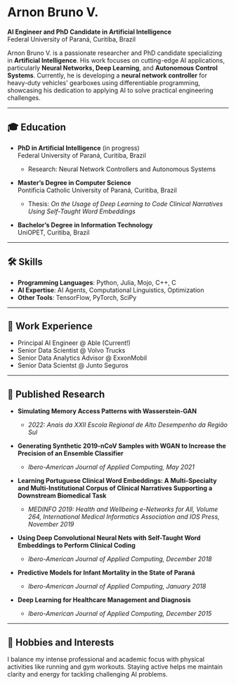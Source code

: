 # Arnon Bruno V.

**AI Engineer and PhD Candidate in Artificial Intelligence**  
Federal University of Paraná, Curitiba, Brazil  

Arnon Bruno V. is a passionate researcher and PhD candidate specializing in **Artificial Intelligence**. His work focuses on cutting-edge AI applications, particularly **Neural Networks, Deep Learning**, and **Autonomous Control Systems**. Currently, he is developing a **neural network controller** for heavy-duty vehicles' gearboxes using differentiable programming, showcasing his dedication to applying AI to solve practical engineering challenges.

---

## 🎓 **Education**
- **PhD in Artificial Intelligence** (in progress)  
  Federal University of Paraná, Curitiba, Brazil  
  - Research: Neural Network Controllers and Autonomous Systems

- **Master’s Degree in Computer Science**  
  Pontificia Catholic University of Paraná, Curitiba, Brazil  
  - Thesis: *On the Usage of Deep Learning to Code Clinical Narratives Using Self-Taught Word Embeddings*

- **Bachelor’s Degree in Information Technology**  
  UniOPET, Curitiba, Brazil  

---

## 🛠️ **Skills**
- **Programming Languages**: Python, Julia, Mojo, C++, C  
- **AI Expertise**: AI Agents, Computational Linguistics, Optimization  
- **Other Tools**: TensorFlow, PyTorch, SciPy  

---

## 💼 **Work Experience**
- Principal AI Engineer @ Able (Current!)
- Senior Data Scientist @ Volvo Trucks
- Senior Data Analytics Advisor @ ExxonMobil
- Senior Data Scientst @ Junto Seguros

---

## 🔬 **Published Research**
- **Simulating Memory Access Patterns with Wasserstein-GAN**  
  - *2022: Anais da XXII Escola Regional de Alto Desempenho da Região Sul*  

- **Generating Synthetic 2019-nCoV Samples with WGAN to Increase the Precision of an Ensemble Classifier**  
  - *Ibero-American Journal of Applied Computing, May 2021*  

- **Learning Portuguese Clinical Word Embeddings: A Multi-Specialty and Multi-Institutional Corpus of Clinical Narratives Supporting a Downstream Biomedical Task**  
  - *MEDINFO 2019: Health and Wellbeing e-Networks for All, Volume 264, International Medical Informatics Association and IOS Press, November 2019*  

- **Using Deep Convolutional Neural Nets with Self-Taught Word Embeddings to Perform Clinical Coding**  
  - *Ibero-American Journal of Applied Computing, December 2018*  

- **Predictive Models for Infant Mortality in the State of Paraná**  
  - *Ibero-American Journal of Applied Computing, January 2018*  

- **Deep Learning for Healthcare Management and Diagnosis**  
  - *Ibero-American Journal of Applied Computing, December 2015*  

---

## 🌟 **Hobbies and Interests**
I balance my intense professional and academic focus with physical activities like running and gym workouts. Staying active helps me maintain clarity and energy for tackling challenging AI problems.
